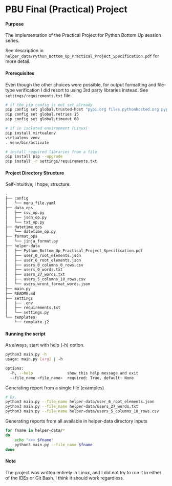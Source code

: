 # PBU Final (Practical) Project



#### Purpose

The implementation of the Practical Project for Python Bottom Up session series.

See description in `helper_data/Python_Bottom_Up_Practical_Project_Specification.pdf` for more detail.



#### Prerequisites

Even though the other choices were possible, for output formatting and file-type verification I did resort to using 3rd party libraries instead. See `settings/requirements.txt` file.

```bash
# if the pip config is not set already
pip config set global.trusted-host "pypi.org files.pythonhosted.org pypi.python.org"
pip config set global.retries 15
pip config set global.timeout 60

# if in isolated environment (Linux)
pip install virtualenv
virtualenv venv
. venv/bin/activate

# install required libraries from a file.
pip install pip --upgrade
pip install -r settings/requirements.txt
```



#### Project Directory Structure

Self-intuitive, I hope, structure.

```bash
.
├── config
│   └── menu_file.yaml
├── data_ops
│   ├── csv_op.py
│   ├── json_op.py
│   └── txt_op.py
├── datetime_ops
│   └── datetime_op.py
├── format_ops
│   └── jinja_format.py
├── helper-data
│   ├── Python_Bottom_Up_Practical_Project_Specification.pdf
│   ├── user_0_root_elements.json
│   ├── user_6_root_elements.json
│   ├── users_0_columns_0_rows.csv
│   ├── users_0_words.txt
│   ├── users_27_words.txt
│   ├── users_5_columns_10_rows.csv
│   └── users_wront_format_words.json
├── main.py
├── README.md
├── settings
│   ├── .env
│   ├── requirements.txt
│   └── settings.py
└── templates
    └── template.j2
```



#### Running the script

As always, start with help (-h) option.

```bash
python3 main.py -h
usage: main.py [arg] | -h

options:
  -h, --help               show this help message and exit
  --file_name <file_name>  required: True, default: None
```



Generating report from a single file (examples)

```bash
# Ex.
python3 main.py --file_name helper-data/user_6_root_elements.json
python3 main.py --file_name helper-data/users_27_words.txt
python3 main.py --file_name helper-data/users_5_columns_10_rows.csv
```



Generating reports from all available in helper-data directory inputs

```bash
for fname in helper-data/*
do 
	echo ">>> $fname"
	python3 main.py --file_name $fname
done
```



#### Note

The project was written entirely in Linux, and I did not try to run it in either of the IDEs or Git Bash. I think it should work regardless.

